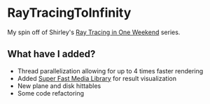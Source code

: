 # RayTracingToInfinity
My spin off of Shirley's [Ray Tracing in One Weekend](http://www.realtimerendering.com/raytracing/) series.
## What have I added?
- Thread parallelization allowing for up to 4 times faster rendering
- Added [Super Fast Media Library](https://www.sfml-dev.org/) for result visualization
- New plane and disk hittables
- Some code refactoring
